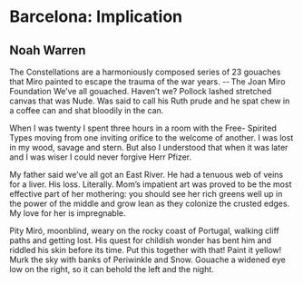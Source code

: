 # Barcelona: Implication
## Noah Warren
The Constellations are a harmoniously composed series of 23 gouaches that Miro
painted to escape the trauma of the war years.
-- The Joan Miro Foundation
We’ve all gouached.
Haven’t we? Pollock lashed
stretched canvas that was Nude.
Was said to call his Ruth prude
and he spat chew in a coffee can
and shat bloodily in the can.

When I was twenty I spent three
hours in a room with the Free-
Spirited Types moving from
one inviting orifice to the welcome
of another. I was lost in my wood,
savage and stern. But also I understood
that when it was later and I was wiser
I could never forgive Herr Pfizer.

My father said we’ve all got an East River.
He had a tenuous web of veins for a liver.
His loss. Literally. Mom’s impatient art
was proved to be the most effective part
of her mothering: you should see her rich greens
well up in the power of the middle and grow lean
as they colonize the crusted edges.
My love for her is impregnable.

Pity Miró, moonblind, weary on the rocky coast
of Portugal, walking cliff paths and getting lost.
His quest for childish wonder has bent him
and riddled his skin before its time.
Put this together with that! Paint it yellow!
Murk the sky with banks of Periwinkle and Snow.
Gouache a widened eye low on the right,
so it can behold the left and the night.